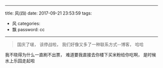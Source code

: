 
---
title: 风(四)
date: 2017-09-21 23:53:59
tags:
- 风
categories:
- 飘
password: cc
---

> 国庆了啵， 该停战啦， 我们好像又多了一种联系方式--博客， 哈哈

<!-- more -->

我不晓得为什么一直刷不出票， 难道要我直接去你楼下买米粉给你吃啊， 是时候水上乐园走起啦